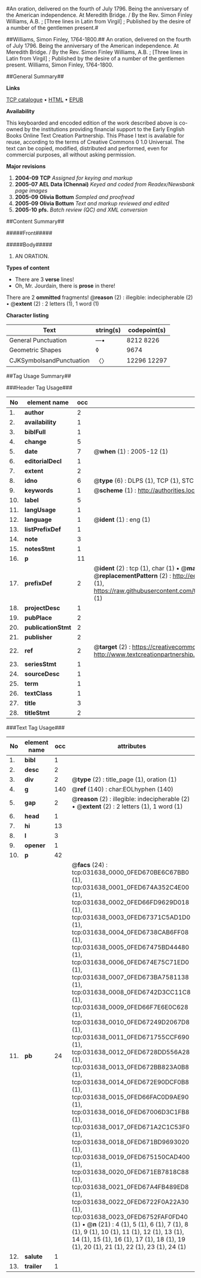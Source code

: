 #An oration, delivered on the fourth of July 1796. Being the anniversary of the American independence. At Meredith Bridge. / By the Rev. Simon Finley Williams, A.B. ; [Three lines in Latin from Virgil] ; Published by the desire of a number of the gentlemen present.#

##Williams, Simon Finley, 1764-1800.##
An oration, delivered on the fourth of July 1796. Being the anniversary of the American independence. At Meredith Bridge. / By the Rev. Simon Finley Williams, A.B. ; [Three lines in Latin from Virgil] ; Published by the desire of a number of the gentlemen present.
Williams, Simon Finley, 1764-1800.

##General Summary##

**Links**

[TCP catalogue](http://www.ota.ox.ac.uk/tcp/)  • 
[HTML](http://tei.it.ox.ac.uk/tcp/Texts-HTML/free/N23/N23914.html)  • 
[EPUB](http://tei.it.ox.ac.uk/tcp/Texts-EPUB/free/N23/N23914.epub)

**Availability**

This keyboarded and encoded edition of the
	       work described above is co-owned by the institutions
	       providing financial support to the Early English Books
	       Online Text Creation Partnership. This Phase I text is
	       available for reuse, according to the terms of Creative
	       Commons 0 1.0 Universal. The text can be copied,
	       modified, distributed and performed, even for
	       commercial purposes, all without asking permission.

**Major revisions**

1. __2004-09__ __TCP__ *Assigned for keying and markup*
1. __2005-07__ __AEL Data (Chennai)__ *Keyed and coded from Readex/Newsbank page images*
1. __2005-09__ __Olivia Bottum__ *Sampled and proofread*
1. __2005-09__ __Olivia Bottum__ *Text and markup reviewed and edited*
1. __2005-10__ __pfs.__ *Batch review (QC) and XML conversion*

##Content Summary##

#####Front#####

#####Body#####

1. AN ORATION.

**Types of content**

  * There are 3 **verse** lines!
  * Oh, Mr. Jourdain, there is **prose** in there!

There are 2 **ommitted** fragments! 
 @__reason__ (2) : illegible: indecipherable (2)  •  @__extent__ (2) : 2 letters (1), 1 word (1)

**Character listing**


|Text|string(s)|codepoint(s)|
|---|---|---|
|General Punctuation|—•|8212 8226|
|Geometric Shapes|◊|9674|
|CJKSymbolsandPunctuation|〈〉|12296 12297|

##Tag Usage Summary##

###Header Tag Usage###

|No|element name|occ|attributes|
|---|---|---|---|
|1.|__author__|2||
|2.|__availability__|1||
|3.|__biblFull__|1||
|4.|__change__|5||
|5.|__date__|7| @__when__ (1) : 2005-12 (1)|
|6.|__editorialDecl__|1||
|7.|__extent__|2||
|8.|__idno__|6| @__type__ (6) : DLPS (1), TCP (1), STC (1), NOTIS (1), IMAGE-SET (1), EVANS-CITATION (1)|
|9.|__keywords__|1| @__scheme__ (1) : http://authorities.loc.gov/ (1)|
|10.|__label__|5||
|11.|__langUsage__|1||
|12.|__language__|1| @__ident__ (1) : eng (1)|
|13.|__listPrefixDef__|1||
|14.|__note__|3||
|15.|__notesStmt__|1||
|16.|__p__|11||
|17.|__prefixDef__|2| @__ident__ (2) : tcp (1), char (1)  •  @__matchPattern__ (2) : ([0-9\-]+):([0-9IVX]+) (1), (.+) (1)  •  @__replacementPattern__ (2) : http://eebo.chadwyck.com/downloadtiff?vid=$1&page=$2 (1), https://raw.githubusercontent.com/textcreationpartnership/Texts/master/tcpchars.xml#$1 (1)|
|18.|__projectDesc__|1||
|19.|__pubPlace__|2||
|20.|__publicationStmt__|2||
|21.|__publisher__|2||
|22.|__ref__|2| @__target__ (2) : https://creativecommons.org/publicdomain/zero/1.0/ (1), http://www.textcreationpartnership.org/docs/. (1)|
|23.|__seriesStmt__|1||
|24.|__sourceDesc__|1||
|25.|__term__|1||
|26.|__textClass__|1||
|27.|__title__|3||
|28.|__titleStmt__|2||


###Text Tag Usage###

|No|element name|occ|attributes|
|---|---|---|---|
|1.|__bibl__|1||
|2.|__desc__|2||
|3.|__div__|2| @__type__ (2) : title_page (1), oration (1)|
|4.|__g__|140| @__ref__ (140) : char:EOLhyphen (140)|
|5.|__gap__|2| @__reason__ (2) : illegible: indecipherable (2)  •  @__extent__ (2) : 2 letters (1), 1 word (1)|
|6.|__head__|1||
|7.|__hi__|13||
|8.|__l__|3||
|9.|__opener__|1||
|10.|__p__|42||
|11.|__pb__|24| @__facs__ (24) : tcp:031638_0000_0FED670BE6C67BB0 (1), tcp:031638_0001_0FED674A352C4E00 (1), tcp:031638_0002_0FED66FD9629D018 (1), tcp:031638_0003_0FED67371C5AD1D0 (1), tcp:031638_0004_0FED6738CAB6FF08 (1), tcp:031638_0005_0FED67475BD44480 (1), tcp:031638_0006_0FED674E75C71ED0 (1), tcp:031638_0007_0FED673BA7581138 (1), tcp:031638_0008_0FED6742D3CC11C8 (1), tcp:031638_0009_0FED66F7E6E0C628 (1), tcp:031638_0010_0FED67249D2067D8 (1), tcp:031638_0011_0FED671755CCF690 (1), tcp:031638_0012_0FED6728DD556A28 (1), tcp:031638_0013_0FED672BB823A0B8 (1), tcp:031638_0014_0FED672E90DCF0B8 (1), tcp:031638_0015_0FED66FAC0D9AE90 (1), tcp:031638_0016_0FED67006D3C1FB8 (1), tcp:031638_0017_0FED671A2C1C53F0 (1), tcp:031638_0018_0FED671BD9693020 (1), tcp:031638_0019_0FED675150CAD400 (1), tcp:031638_0020_0FED671EB7818C88 (1), tcp:031638_0021_0FED67A4FB489ED8 (1), tcp:031638_0022_0FED6722F0A22A30 (1), tcp:031638_0023_0FED6752FAF0FD40 (1)  •  @__n__ (21) : 4 (1), 5 (1), 6 (1), 7 (1), 8 (1), 9 (1), 10 (1), 11 (1), 12 (1), 13 (1), 14 (1), 15 (1), 16 (1), 17 (1), 18 (1), 19 (1), 20 (1), 21 (1), 22 (1), 23 (1), 24 (1)|
|12.|__salute__|1||
|13.|__trailer__|1||
